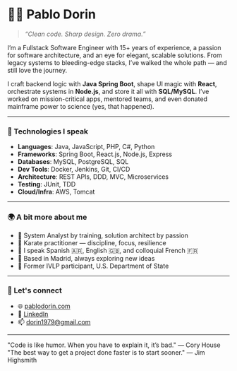 # 👨‍💻 Pablo Dorin

> *“Clean code. Sharp design. Zero drama.”*

I’m a Fullstack Software Engineer with 15+ years of experience, a passion for software architecture, and an eye for elegant, scalable solutions. From legacy systems to bleeding-edge stacks, I’ve walked the whole path — and still love the journey.

I craft backend logic with **Java Spring Boot**, shape UI magic with **React**, orchestrate systems in **Node.js**, and store it all with **SQL/MySQL**. I’ve worked on mission-critical apps, mentored teams, and even donated mainframe power to science (yes, that happened).

---

### 🔧 Technologies I speak
- **Languages**: Java, JavaScript, PHP, C#, Python  
- **Frameworks**: Spring Boot, React.js, Node.js, Express  
- **Databases**: MySQL, PostgreSQL, SQL  
- **Dev Tools**: Docker, Jenkins, Git, CI/CD  
- **Architecture**: REST APIs, DDD, MVC, Microservices  
- **Testing**: JUnit, TDD  
- **Cloud/Infra**: AWS, Tomcat

---

### 🌍 A bit more about me
- 🧠 System Analyst by training, solution architect by passion  
- 🥋 Karate practitioner — discipline, focus, resilience  
- 💬 I speak Spanish 🇦🇷, English 🇬🇧, and colloquial French 🇫🇷  
- 🧭 Based in Madrid, always exploring new ideas  
- 🤝 Former IVLP participant, U.S. Department of State  

---

### 🔗 Let's connect
- 🌐 [pablodorin.com](https://www.pablodorin.com)  
- 💼 [LinkedIn](https://www.linkedin.com/in/pablo-dorin/)  
- 📫 dorin1979@gmail.com  

---

"Code is like humor. When you have to explain it, it’s bad." — Cory House
"The best way to get a project done faster is to start sooner." — Jim Highsmith
